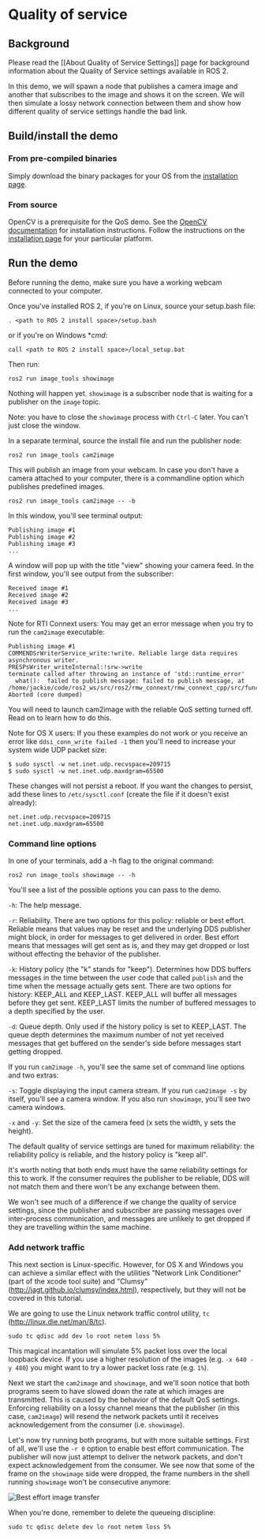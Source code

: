 # Quality of service

## Background
Please read the [[About Quality of Service Settings]] page for background information about the Quality of Service settings available in ROS 2.


In this demo, we will spawn a node that publishes a camera image and another that subscribes to the image and shows it on the screen.
We will then simulate a lossy network connection between them and show how different quality of service settings handle the bad link.

## Build/install the demo

### From pre-compiled binaries

Simply download the binary packages for your OS from the [installation page](https://github.com/ros2/ros2/wiki/Installation).

### From source

OpenCV is a prerequisite for the QoS demo.
See the [OpenCV documentation](http://docs.opencv.org/doc/tutorials/introduction/table_of_content_introduction/table_of_content_introduction.html#table-of-content-introduction) for installation instructions.
Follow the instructions on the [installation page](https://github.com/ros2/ros2/wiki/Installation#building-from-source) for your particular platform.

## Run the demo

Before running the demo, make sure you have a working webcam connected to your computer.

Once you've installed ROS 2, if you're on Linux, source your setup.bash file:

```
. <path to ROS 2 install space>/setup.bash
```
or if you're on Windows **cmd*:
```
call <path to ROS 2 install space>/local_setup.bat
```

Then run:

```
ros2 run image_tools showimage
```

Nothing will happen yet.
`showimage` is a subscriber node that is waiting for a publisher on the `image` topic.

Note: you have to close the `showimage` process with `Ctrl-C` later.
You can't just close the window.

In a separate terminal, source the install file and run the publisher node:

```
ros2 run image_tools cam2image
```
This will publish an image from your webcam. In case you don't have a camera attached to your computer, there is a commandline option which publishes predefined images.
```
ros2 run image_tools cam2image -- -b
```

In this window, you'll see terminal output:

```
Publishing image #1
Publishing image #2
Publishing image #3
...
```

A window will pop up with the title "view" showing your camera feed.
In the first window, you'll see output from the subscriber:

```
Received image #1
Received image #2
Received image #3
...
```

Note for RTI Connext users: You may get an error message when you try to run the `cam2image` executable:

```
Publishing image #1
COMMENDSrWriterService_write:!write. Reliable large data requires asynchronous writer.
PRESPsWriter_writeInternal:!srw->write
terminate called after throwing an instance of 'std::runtime_error'
  what():  failed to publish message: failed to publish message, at /home/jackie/code/ros2_ws/src/ros2/rmw_connext/rmw_connext_cpp/src/functions.cpp:410
Aborted (core dumped)
```

You will need to launch cam2image with the reliable QoS setting turned off. Read on to learn how to do this.

Note for OS X users: If you these examples do not work or you receive an error like `ddsi_conn_write failed -1` then you'll need to increase your system wide UDP packet size:

```
$ sudo sysctl -w net.inet.udp.recvspace=209715
$ sudo sysctl -w net.inet.udp.maxdgram=65500
```

These changes will not persist a reboot. If you want the changes to persist, add these lines to `/etc/sysctl.conf` (create the file if it doesn't exist already):

```
net.inet.udp.recvspace=209715
net.inet.udp.maxdgram=65500
```

### Command line options

In one of your terminals, add a -h flag to the original command:

```
ros2 run image_tools showimage -- -h
```

You'll see a list of the possible options you can pass to the demo.

`-h`: The help message.

`-r`: Reliability.
There are two options for this policy: reliable or best effort.
Reliable means that values may be reset and the underlying DDS publisher might block, in order for messages to get delivered in order.
Best effort means that messages will get sent as is, and they may get dropped or lost without effecting the behavior of the publisher.

`-k`: History policy (the "k" stands for "keep").
Determines how DDS buffers messages in the time between the user code that called `publish` and the time when the message actually gets sent.
There are two options for history: KEEP_ALL and KEEP_LAST.
KEEP_ALL will buffer all messages before they get sent.
KEEP_LAST limits the number of buffered messages to a depth specified by the user.

`-d`: Queue depth.
Only used if the history policy is set to KEEP_LAST.
The queue depth determines the maximum number of not yet received messages that get buffered on the sender's side before messages start getting dropped.

If you run `cam2image -h`, you'll see the same set of command line options and two extras:

`-s`: Toggle displaying the input camera stream.
If you run `cam2image -s` by itself, you'll see a camera window.
If you also run `showimage`, you'll see two camera windows.

`-x` and `-y`: Set the size of the camera feed (x sets the width, y sets the height).

The default quality of service settings are tuned for maximum reliability: the reliability policy is reliable, and the history policy is "keep all".

It's worth noting that both ends must have the same reliability settings for this to work.
If the consumer requires the publisher to be reliable, DDS will not match them and there won't be any exchange between them.

We won't see much of a difference if we change the quality of service settings, since the publisher and subscriber are passing messages over inter-process communication, and messages are unlikely to get dropped if they are travelling within the same machine.

### Add network traffic

This next section is Linux-specific.
However, for OS X and Windows you can achieve a similar effect with the utilities "Network Link Conditioner" (part of the xcode tool suite) and "Clumsy" (http://jagt.github.io/clumsy/index.html), respectively, but they will not be covered in this tutorial.

We are going to use the Linux network traffic control utility, `tc` (http://linux.die.net/man/8/tc).

```
sudo tc qdisc add dev lo root netem loss 5%
```

This magical incantation will simulate 5% packet loss over the local loopback device.
If you use a higher resolution of the images (e.g. `-x 640 -y 480`) you might want to try a lower packet loss rate (e.g. `1%`).

Next we start the `cam2image` and `showimage`, and we'll soon notice that both programs seem to have slowed down the rate at which images are transmitted.
This is caused by the behavior of the default QoS settings.
Enforcing reliability on a lossy channel means that the publisher (in this case, `cam2image`) will resend the network packets until it receives acknowledgement from the consumer (i.e. `showimage`).

Let's now try running both programs, but with more suitable settings.
First of all, we'll use the `-r 0` option to enable best effort communication.
The publisher will now just attempt to deliver the network packets, and don't expect acknowledgement from the consumer.
We see now that some of the frame on the `showimage` side were dropped, the frame numbers in the shell running `showimage` won't be consecutive anymore:

![Best effort image transfer ](https://raw.githubusercontent.com/ros2/demos/master/image_tools/doc/qos-best-effort.png)

When you're done, remember to delete the queueing discipline:

```
sudo tc qdisc delete dev lo root netem loss 5%
```
